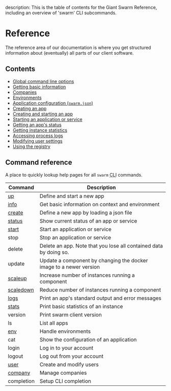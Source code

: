 description: This is the table of contents for the Giant Swarm Reference, including an overview of 'swarm' CLI subcommands.

# Reference

The reference area of our documentation is where you get structured information about (eventually) all parts of our client software.

## Contents

 * [Global command line options](global-options/)
 * [Getting basic information](info/)
 * [Companies](companies/)
 * [Environments](env/)
 * [Application configuration (`swarm.json`)](swarm-json/)
 * [Creating an app](create/)
 * [Creating and starting an app](up/)
 * [Starting an application or service](start/)
 * [Getting an app's status](status/)
 * [Getting instance statistics](stats/)
 * [Accessing process logs](logs/)
 * [Modifying user settings](user/)
 * [Using the registry](registry/)


## Command reference

A place to quickly lookup help pages for all `swarm` <abbr title="command line interface">CLI</abbr> commands.

Command                 | Description
----------------------- | -------------------------------
[up](up/)               | Define and start a new app
[info](info/)           | Get basic information on context and environment
[create](create/)       | Define a new app by loading a json file
[status](status/)       | Show current status of an app or service
[start](start/)         | Start an application or service
stop                    | Stop an application or service
delete                  | Delete an app. Note that you lose all contained data by doing so.
update                  | Update a component by changing the docker image to a newer version
[scaleup](scaleup/)     | Increase number of instances running a component
[scaledown](scaledown/) | Reduce number of instances running a component
[logs](logs/)           | Print an app's standard output and error messages
[stats](stats/)         | Print basic statistics of an instance
version                 | Print swarm client version
ls                      | List all apps
[env](env/)             | Handle environments
cat                     | Show the configuration of an application
login                   | Log in to your account
logout                  | Log out from your account
[user](user/)           | Create and modify users
[company](companies/)   | Manage companies
completion              | Setup CLI completion

